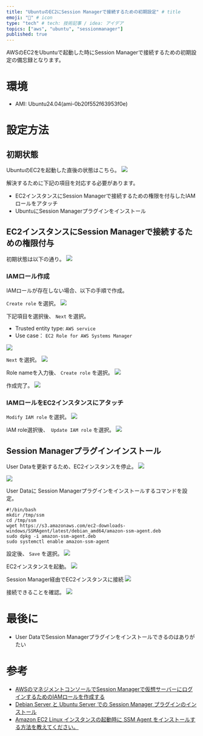 ```yaml
---
title: "UbuntuのEC2にSession Managerで接続するための初期設定" # title
emoji: "🦛" # icon
type: "tech" # tech: 技術記事 / idea: アイデア
topics: ["aws", "ubuntu", "sessionmanager"]
published: true
---
```

AWSのEC2をUbuntuで起動した時にSession Managerで接続するための初期設定の備忘録となります。

# 環境
- AMI: Ubuntu24.04(ami-0b20f552f63953f0e)

# 設定方法
## 初期状態
UbuntuのEC2を起動した直後の状態はこちら。
![](https://storage.googleapis.com/zenn-user-upload/f95eee82e39e-20241129.png)

解決するために下記の項目を対応する必要があります。
- EC2インスタンスにSession Managerで接続するための権限を付与したIAMロールをアタッチ
- UbuntuにSession Managerプラグインをインストール

## EC2インスタンスにSession Managerで接続するための権限付与
初期状態は以下の通り。
![](https://storage.googleapis.com/zenn-user-upload/8ad4f27cdd87-20241129.png)

### IAMロール作成
IAMロールが存在しない場合、以下の手順で作成。

`Create role` を選択。
![](https://storage.googleapis.com/zenn-user-upload/783cbfb98649-20241129.png)

下記項目を選択後、 `Next` を選択。
- Trusted entity type: `AWS service`
- Use case： `EC2 Role for AWS Systems Manager`

![](https://storage.googleapis.com/zenn-user-upload/45ae9c339f12-20241129.png)

`Next` を選択。
![](https://storage.googleapis.com/zenn-user-upload/25bc9e9eb62b-20241129.png)

Role nameを入力後、 `Create role` を選択。
![](https://storage.googleapis.com/zenn-user-upload/2a4debb7cbc4-20241129.png)

作成完了。
![](https://storage.googleapis.com/zenn-user-upload/17e7c934d252-20241129.png)

### IAMロールをEC2インスタンスにアタッチ

`Modify IAM role` を選択。
![](https://storage.googleapis.com/zenn-user-upload/f3cc9b831739-20241129.png)

IAM role選択後、　`Update IAM role` を選択。
![](https://storage.googleapis.com/zenn-user-upload/dca3ef75b548-20241129.png)

## Session Managerプラグインインストール
User Dataを更新するため、EC2インスタンスを停止。
![](https://storage.googleapis.com/zenn-user-upload/26fac57000f0-20241129.png)

![](https://storage.googleapis.com/zenn-user-upload/3424fca61cbe-20241129.png)

User Dataに Session Managerプラグインをインストールするコマンドを設定。
```
#!/bin/bash
mkdir /tmp/ssm
cd /tmp/ssm
wget https://s3.amazonaws.com/ec2-downloads-windows/SSMAgent/latest/debian_amd64/amazon-ssm-agent.deb
sudo dpkg -i amazon-ssm-agent.deb
sudo systemctl enable amazon-ssm-agent
```

設定後、 `Save` を選択。
![](https://storage.googleapis.com/zenn-user-upload/02f9af4e95c8-20241129.png)

EC2インスタンスを起動。
![](https://storage.googleapis.com/zenn-user-upload/48584ac6eab9-20241129.png)

Session Manager経由でEC2インスタンスに接続
![](https://storage.googleapis.com/zenn-user-upload/c2e65cb6dc80-20241129.png)

接続できることを確認。
![](https://storage.googleapis.com/zenn-user-upload/768b929b6b30-20241129.png)

# 最後に
- User DataでSession Managerプラグインをインストールできるのはありがたい

# 参考
- [AWSのマネジメントコンソールでSession Managerで仮想サーバーにログインするためのIAMロールを作成する](https://qiita.com/h_horiguchi/items/813d5944e270aa0e2069)
- [Debian Server と Ubuntu Server での Session Manager プラグインのインストール](https://docs.aws.amazon.com/ja_jp/systems-manager/latest/userguide/install-plugin-debian-and-ubuntu.html)
- [Amazon EC2 Linux インスタンスの起動時に SSM Agent をインストールする方法を教えてください。](https://repost.aws/ja/knowledge-center/install-ssm-agent-ec2-linux)
